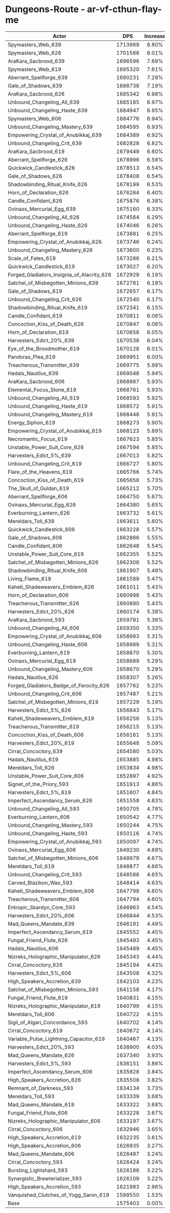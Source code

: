 # Dungeons-Route - ar-vf-cthun-flay-me
| Actor | DPS | Increase |
|---|:---:|:---:|
|Spymasters_Web_639|1713969|8.80%|
|Spymasters_Web_626|1701566|8.01%|
|AraKara_Sacbrood_639|1696596|7.69%|
|Spymasters_Web_619|1695320|7.61%|
|Aberrant_Spellforge_639|1690231|7.29%|
|Gale_of_Shadows_639|1688738|7.19%|
|AraKara_Sacbrood_626|1685342|6.98%|
|Unbound_Changeling_All_639|1685185|6.97%|
|Unbound_Changeling_Haste_639|1684947|6.95%|
|Spymasters_Web_606|1684776|6.94%|
|Unbound_Changeling_Mastery_639|1684595|6.93%|
|Empowering_Crystal_of_Anubikkaj_639|1684389|6.92%|
|Unbound_Changeling_Crit_639|1682828|6.82%|
|AraKara_Sacbrood_619|1679449|6.60%|
|Aberrant_Spellforge_626|1678996|6.58%|
|Quickwick_Candlestick_626|1678513|6.54%|
|Gale_of_Shadows_626|1678408|6.54%|
|Shadowbinding_Ritual_Knife_626|1678199|6.53%|
|Horn_of_Declaration_626|1676284|6.40%|
|Candle_Confidant_626|1675876|6.38%|
|Ovinaxs_Mercurial_Egg_639|1675160|6.33%|
|Unbound_Changeling_All_626|1674564|6.29%|
|Unbound_Changeling_Haste_626|1674046|6.26%|
|Aberrant_Spellforge_619|1673881|6.25%|
|Empowering_Crystal_of_Anubikkaj_626|1673746|6.24%|
|Unbound_Changeling_Mastery_626|1673600|6.23%|
|Scale_of_Fates_619|1673286|6.21%|
|Quickwick_Candlestick_619|1673027|6.20%|
|Forged_Gladiators_Insignia_of_Alacrity_626|1672929|6.19%|
|Satchel_of_Misbegotten_Minions_639|1672781|6.18%|
|Gale_of_Shadows_619|1672657|6.17%|
|Unbound_Changeling_Crit_626|1672540|6.17%|
|Shadowbinding_Ritual_Knife_619|1672341|6.15%|
|Candle_Confidant_619|1670911|6.06%|
|Concoction_Kiss_of_Death_626|1670847|6.06%|
|Horn_of_Declaration_619|1670656|6.05%|
|Harvesters_Edict_20%_639|1670538|6.04%|
|Eye_of_the_Broodmother_619|1670128|6.01%|
|Pandoras_Plea_619|1669951|6.00%|
|Treacherous_Transmitter_639|1669775|5.99%|
|Hadals_Nautilus_639|1669048|5.94%|
|AraKara_Sacbrood_606|1668887|5.93%|
|Elemental_Focus_Stone_619|1668761|5.93%|
|Unbound_Changeling_All_619|1668593|5.92%|
|Unbound_Changeling_Haste_619|1668572|5.91%|
|Unbound_Changeling_Mastery_619|1668448|5.91%|
|Energy_Siphon_619|1668273|5.90%|
|Empowering_Crystal_of_Anubikkaj_619|1668123|5.89%|
|Necromantic_Focus_619|1667623|5.85%|
|Unstable_Power_Suit_Core_626|1667594|5.85%|
|Harvesters_Edict_5%_639|1667013|5.82%|
|Unbound_Changeling_Crit_619|1666727|5.80%|
|Flare_of_the_Heavens_619|1665766|5.74%|
|Concoction_Kiss_of_Death_619|1665656|5.73%|
|The_Skull_of_Guldan_619|1665212|5.70%|
|Aberrant_Spellforge_606|1664750|5.67%|
|Ovinaxs_Mercurial_Egg_626|1664380|5.65%|
|Everburning_Lantern_626|1663732|5.61%|
|Mereldars_Toll_639|1663611|5.60%|
|Quickwick_Candlestick_606|1663228|5.57%|
|Gale_of_Shadows_606|1662866|5.55%|
|Candle_Confidant_606|1662648|5.54%|
|Unstable_Power_Suit_Core_619|1662355|5.52%|
|Satchel_of_Misbegotten_Minions_626|1662306|5.52%|
|Shadowbinding_Ritual_Knife_606|1661907|5.49%|
|Living_Flame_619|1661589|5.47%|
|Kaheti_Shadeweavers_Emblem_626|1661011|5.43%|
|Horn_of_Declaration_606|1660996|5.43%|
|Treacherous_Transmitter_626|1660890|5.43%|
|Harvesters_Edict_20%_626|1660174|5.38%|
|AraKara_Sacbrood_593|1659781|5.36%|
|Unbound_Changeling_All_606|1659350|5.33%|
|Empowering_Crystal_of_Anubikkaj_606|1658993|5.31%|
|Unbound_Changeling_Haste_606|1658989|5.31%|
|Everburning_Lantern_619|1658870|5.30%|
|Ovinaxs_Mercurial_Egg_619|1658689|5.29%|
|Unbound_Changeling_Mastery_606|1658670|5.29%|
|Hadals_Nautilus_626|1658307|5.26%|
|Forged_Gladiators_Badge_of_Ferocity_626|1657762|5.23%|
|Unbound_Changeling_Crit_606|1657487|5.21%|
|Satchel_of_Misbegotten_Minions_619|1657229|5.19%|
|Harvesters_Edict_5%_626|1656843|5.17%|
|Kaheti_Shadeweavers_Emblem_619|1656256|5.13%|
|Treacherous_Transmitter_619|1656215|5.13%|
|Concoction_Kiss_of_Death_606|1656161|5.13%|
|Harvesters_Edict_20%_619|1655648|5.09%|
|Cirral_Concoctory_639|1654580|5.03%|
|Hadals_Nautilus_619|1653885|4.98%|
|Mereldars_Toll_626|1653834|4.98%|
|Unstable_Power_Suit_Core_606|1652897|4.92%|
|Signet_of_the_Priory_593|1651913|4.86%|
|Harvesters_Edict_5%_619|1651607|4.84%|
|Imperfect_Ascendancy_Serum_626|1651558|4.83%|
|Unbound_Changeling_All_593|1650705|4.78%|
|Everburning_Lantern_606|1650542|4.77%|
|Unbound_Changeling_Mastery_593|1650244|4.75%|
|Unbound_Changeling_Haste_593|1650116|4.74%|
|Empowering_Crystal_of_Anubikkaj_593|1650097|4.74%|
|Ovinaxs_Mercurial_Egg_606|1649230|4.69%|
|Satchel_of_Misbegotten_Minions_606|1648979|4.67%|
|Mereldars_Toll_619|1648877|4.66%|
|Unbound_Changeling_Crit_593|1648588|4.65%|
|Carved_Blazikon_Wax_593|1648414|4.63%|
|Kaheti_Shadeweavers_Emblem_606|1647798|4.60%|
|Treacherous_Transmitter_606|1647794|4.60%|
|Entropic_Skardyn_Core_593|1646963|4.54%|
|Harvesters_Edict_20%_606|1646844|4.53%|
|Mad_Queens_Mandate_639|1646191|4.49%|
|Imperfect_Ascendancy_Serum_619|1645552|4.45%|
|Fungal_Friend_Flute_626|1645493|4.45%|
|Hadals_Nautilus_606|1645489|4.45%|
|Nizreks_Holographic_Manipulator_626|1645343|4.44%|
|Cirral_Concoctory_626|1645194|4.43%|
|Harvesters_Edict_5%_606|1643508|4.32%|
|High_Speakers_Accretion_639|1642103|4.23%|
|Satchel_of_Misbegotten_Minions_593|1641158|4.17%|
|Fungal_Friend_Flute_619|1640831|4.15%|
|Nizreks_Holographic_Manipulator_619|1640799|4.15%|
|Mereldars_Toll_606|1640722|4.15%|
|Sigil_of_Algari_Concordance_593|1640702|4.14%|
|Cirral_Concoctory_619|1640672|4.14%|
|Variable_Pulse_Lightning_Capacitor_619|1640467|4.13%|
|Harvesters_Edict_20%_593|1638900|4.03%|
|Mad_Queens_Mandate_626|1637340|3.93%|
|Harvesters_Edict_5%_593|1636151|3.86%|
|Imperfect_Ascendancy_Serum_606|1635828|3.84%|
|High_Speakers_Accretion_626|1635508|3.82%|
|Remnant_of_Darkness_593|1634134|3.73%|
|Mereldars_Toll_593|1633339|3.68%|
|Mad_Queens_Mandate_619|1633322|3.68%|
|Fungal_Friend_Flute_606|1633228|3.67%|
|Nizreks_Holographic_Manipulator_606|1633197|3.67%|
|Cirral_Concoctory_606|1632946|3.65%|
|High_Speakers_Accretion_619|1632235|3.61%|
|High_Speakers_Accretion_606|1626935|3.27%|
|Mad_Queens_Mandate_606|1626487|3.24%|
|Cirral_Concoctory_593|1626424|3.24%|
|Bursting_Lightshard_593|1626186|3.22%|
|Synergistic_Brewterializer_593|1626109|3.22%|
|High_Speakers_Accretion_593|1621983|2.96%|
|Vanquished_Clutches_of_Yogg_Saron_619|1599550|1.53%|
|Base|1575403|0.00%|
